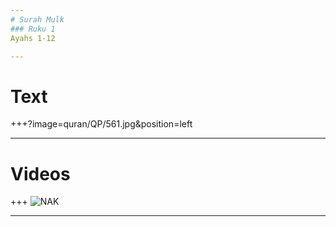 ```yaml
---
# Surah Mulk
### Ruku 1
Ayahs 1-12

---
```

# Text
+++?image=quran/QP/561.jpg&position=left


---
# Videos
+++
![NAK](https://www.youtube.com/embed/TmaxzdutGs4)

---
